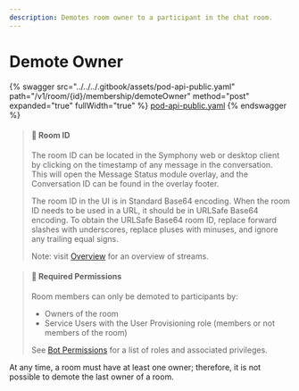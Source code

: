 ```yaml
---
description: Demotes room owner to a participant in the chat room.
---
```


# Demote Owner

{% swagger src="../../../.gitbook/assets/pod-api-public.yaml" path="/v1/room/{id}/membership/demoteOwner" method="post" expanded="true" fullWidth="true" %}
[pod-api-public.yaml](../../../.gitbook/assets/pod-api-public.yaml)
{% endswagger %}

> #### 📘 Room ID
>
> The room ID can be located in the Symphony web or desktop client by clicking on the timestamp of any message in the conversation. This will open the Message Status module overlay, and the Conversation ID can be found in the overlay footer.
>
> The room ID in the UI is in Standard Base64 encoding. When the room ID needs to be used in a URL, it should be in URLSafe Base64 encoding. To obtain the URLSafe Base64 room ID, replace forward slashes with underscores, replace pluses with minuses, and ignore any trailing equal signs.
>
> Note: visit [Overview](https://docs.developers.symphony.com/building-bots-on-symphony/datafeed/overview-of-streams) for an overview of streams.

> #### 🚧 Required Permissions
>
> Room members can only be demoted to participants by:
>
> * Owners of the room
> * Service Users with the User Provisioning role (members or not members of the room)
>
> See [Bot Permissions](https://docs.developers.symphony.com/building-bots-on-symphony/configuration/bot-permissions) for a list of roles and associated privileges.

At any time, a room must have at least one owner; therefore, it is not possible to demote the last owner of a room.
